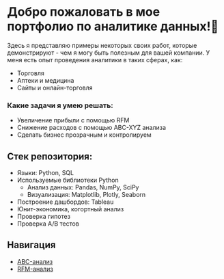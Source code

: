 # Добро пожаловать в мое портфолио по аналитике данных!👋
 Здесь я представляю примеры некоторых своих работ, которые демонстрируют - чем я могу быть полезным для 
 вашей компании. У меня есть опыт проведения аналитики в таких сферах, как:
* Торговля
* Аптеки и медицина
* Сайты и онлайн-торговля

### Какие задачи я умею решать:
* Увеличение прибыли с помощью RFM
* Снижение расходов с помощью ABC-XYZ анализа
* Сделать бизнес прозрачным и контролируем

## Стек репозитория:
* Языки: Python, SQL
* Используемые библиотеки Python
   * Анализ данных: Pandas, NumPy, SciPy
   * Визуализация: Matplotlib, Plotly, Seaborn
* Построение дашбордов: Tableau
* Юнит-экономика, когортный анализ
* Проверка гипотез
* Проверка A/B тестов

 ## Навигация
* [ABC-анализ](/uri-ivanov2008/Portfolio-Data-analytics/tree/main/ABC-анализ)
* [RFM-анализ](/https://github.com/uri-ivanov2008/Portfolio-Data-analytics/tree/main/RFM-анализ)
